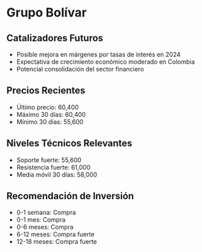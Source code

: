 # Grupo Bolívar

## Catalizadores Futuros

- Posible mejora en márgenes por tasas de interés en 2024
- Expectativa de crecimiento económico moderado en Colombia
- Potencial consolidación del sector financiero

## Precios Recientes

- Último precio: 60,400
- Máximo 30 días: 60,400
- Mínimo 30 días: 55,600

## Niveles Técnicos Relevantes

- Soporte fuerte: 55,600
- Resistencia fuerte: 61,000
- Media móvil 30 días: 58,000

## Recomendación de Inversión

- 0-1 semana: Compra
- 0-1 mes: Compra
- 0-6 meses: Compra
- 6-12 meses: Compra fuerte
- 12-18 meses: Compra fuerte
